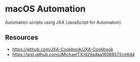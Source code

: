 # macOS Automation

Automation scripts using JXA (JavaScript for Automation)

## Resources

* https://github.com/JXA-Cookbook/JXA-Cookbook
* https://gist.github.com/JMichaelTX/d29adaa18088572ce6d4
